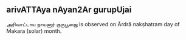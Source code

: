 ## arivATTAya nAyan2Ar gurupUjai

அரிவாட்டாய நாயனார் குருபூஜை is observed on Ārdrā nakṣhatram day of Makara (solar) month.



